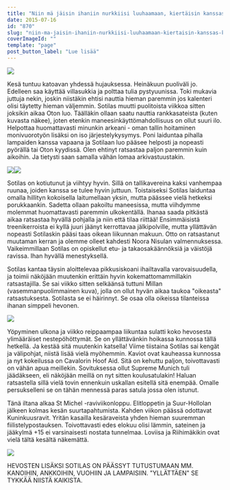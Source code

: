 ```yaml
---
title: "Niin mä jäisin ihaniin nurkkiisi luuhaamaan, kiertäisin kanssas koko huuhaa-maan."
date: 2015-07-16
id: "870"
slug: "niin-ma-jaisin-ihaniin-nurkkiisi-luuhaamaan-kiertaisin-kanssas-koko-huuhaa-maan"
coverImageId: ""
template: "page"
post_button_label: "Lue lisää"
---
```


[![](/images/IMG_7771_p.jpg)](http://2.bp.blogspot.com/-GmNypXqs3WQ/VaTvKvO8HrI/AAAAAAAAJ3g/IKT9gVn_iT0/s1600/IMG_7771_p.jpg)

Kesä tuntuu katoavan yhdessä hujauksessa. Heinäkuun puoliväli jo. Edelleen saa käyttää villasukkia ja polttaa tulia pystyuunissa. Toki mukavia juttuja nekin, joskin niistäkin ehtisi nauttia hieman paremmin jos kalenteri olisi täytetty hieman väljemmin. Sotilas muutti puolitoista viikkoa sitten joksikin aikaa Oton luo. Täälläkin ollaan saatu nauttia rankkasateista (kuten kuvasta näkee), joten etenkin maneesinkäyttömahdollisuus on ollut suuri ilo. Helpottaa huomattavasti minunkin arkeani - oman tallin hoitaminen monivuorotyön lisäksi on iso järjestelykysymys. Poni laiduntaa pihalla lampaiden kanssa vapaana ja Sotilaan luo pääsee helposti ja nopeasti pyörällä tai Oton kyydissä. Olen ehtinyt ratsastaa paljon paremmin kuin aikoihin. Ja tietysti saan samalla vähän lomaa arkivastuustakin.

[![](/images/IMG_9624_.jpg)](http://4.bp.blogspot.com/-W35vMUVszGo/VagDYLjnjHI/AAAAAAAAJ34/jtjxKxGa9Ys/s1600/IMG_9624_.jpg)[![](/images/IMG_9421_.jpg)](http://4.bp.blogspot.com/-_SLoyh4-C4o/VagDYD_y_wI/AAAAAAAAJ30/uARQXKh6KhU/s1600/IMG_9421_.jpg)

Sotilas on kotiutunut ja viihtyy hyvin. Sillä on tallikavereina kaksi vanhempaa ruunaa, joiden kanssa se tulee hyvin juttuun. Toistaiseksi Sotilas laiduntaa omalla hillityn kokoisella laitumellaan yksin, mutta päässee vielä hetkeksi porukkaankin. Sadetta ollaan pakoiltu maneesissa, mutta viihdymme molemmat huomattavasti paremmin ulkokentällä. Ihanaa saada pitkästä aikaa ratsastaa hyvällä pohjalla ja niin että tilaa riittää! Ensimmäisistä treenikerroista ei kyllä juuri jäänyt kerrottavaa jälkipolville, mutta yllättävän nopeasti Sotilaskin pääsi taas oikean liikunnan makuun. Otto on ratsastanut muutaman kerran ja olemme olleet kahdesti Noora Nisulan valmennuksessa. Vaikeimmillaan Sotilas on opiskellut etu- ja takaosakäännöksiä ja väistöjä ravissa. Ihan hyvällä menestyksellä.

Sotilas kantaa täysin aloittelevaa pikkusiskoani ihailtavalla varovaisuudella, ja toimii näköjään muutenkin erittäin hyvin kokemattomammillakin ratsastajilla. Se sai viikko sitten selkäänsä tuttuni Millan (vasemmanpuolimmainen kuva), jolla on ollut hyvän aikaa taukoa "oikeasta" ratsastuksesta. Sotilasta se ei häirinnyt. Se osaa olla oikeissa tilanteissa ihanan simppeli hevonen.

[![](/images/IMG_9782_.jpg)](http://1.bp.blogspot.com/-hE5fY3uBH-M/VagmYZsXx3I/AAAAAAAAJ4M/M2B4x2jb-gg/s1600/IMG_9782_.jpg)

Yöpyminen ulkona ja viikko reippaampaa liikuntaa sulatti koko hevosesta ylimääräiset nestepöhöttymät. Se on yllättävänkin hoikassa kunnossa tällä hetkellä. Ja kestää sitä muutenkin katsella! Viime tiistaina Sotilas sai kengät ja välipohjat, niistä lisää vielä myöhemmin. Kaviot ovat kauheassa kunnossa ja nyt kokeilussa on Cavalorin Hoof Aid. Sitä on kehuttu paljon, toivottavasti on vähän apua meillekin. Sovituksessa ollut Supreme Munich tuli jäädäkseen, eli näköjään meillä on nyt sitten koulusatulakin! Haluan ratsastella sillä vielä tovin ennenkuin uskallan esitellä sitä enempää. Omalle persukselleni se on tähän mennessä paras satula jossa olen istunut.

Tänä iltana alkaa St Michel -raviviikonloppu. Elitloppetin ja Suur-Hollolan jälkeen kolmas kesän suurtapahtumista. Kahden viikon päässä odottavat Kuninkuusravit. Yritän kasailla kesäraveista yhden hieman suuremman fiilistelypostauksen. Toivottavasti edes elokuu olisi lämmin, sateinen ja jääkylmä +15 ei varsinaisesti nostata tunnelmaa. Loviisa ja Riihimäkikin ovat vielä tältä kesältä näkemättä.

[![](/images/IMG_9757_.jpg)](http://2.bp.blogspot.com/--HQqnDLqVls/VagvJUTKD7I/AAAAAAAAJ4c/88VWq1cQNJw/s1600/IMG_9757_.jpg)

HEVOSTEN LISÄKSI SOTILAS ON PÄÄSSYT TUTUSTUMAAN MM. KANOIHIN, ANKKOIHIN, VUOHIIN JA LAMPAISIIN. "YLLÄTTÄEN" SE TYKKÄÄ NIISTÄ KAIKISTA.
